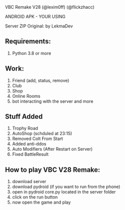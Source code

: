 VBC Remake V28 (@lexim0ff) (@flickzhacc)

ANDROID APK - YOUR USING

Server ZIP Original: by LekmaDev

## Requirements: ##
1. Python 3.8 or more

## Work: ##
1. Friend (add, status, remove)
2. Club
3. Shop
4. Online Rooms
5. bot interacting with the server
and more 

## Stuff Added ##
1. Trophy Road
2. AutoShop (schduled at 23:15)
3. Removed Colt From Start
4. Added anti-ddos
5. Auto Modifiers (After Restart on Server)
6. Fixed BattleResult

## How to play VBC V28 Remake: ##
1. download server
2. download pydroid (if you want to run from the phone)
3. open in pydroid core.py located in the server folder
4. click on the run button
5. now open the game and play

